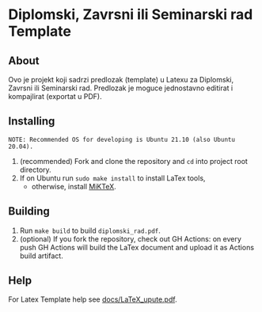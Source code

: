 # Diplomski, Zavrsni ili Seminarski rad Template

## About
Ovo je projekt koji sadrzi predlozak (template) u Latexu za Diplomski, Zavrsni ili Seminarski rad.
Predlozak je moguce jednostavno editirat i kompajlirat (exportat u PDF). 

## Installing
```
NOTE: Recommended OS for developing is Ubuntu 21.10 (also Ubuntu 20.04).
```
1. (recommended) Fork and clone the repository and `cd` into project root directory.
2. If on Ubuntu run `sudo make install` to install LaTex tools, 
    - otherwise, install [MiKTeX](https://miktex.org/).

## Building
1. Run `make build` to build `diplomski_rad.pdf`.
2. (optional) If you fork the repository, check out GH Actions: on every push
GH Actions will build the LaTex document and upload it as Actions build artifact.

## Help
For Latex Template help see [docs/LaTeX_upute.pdf](docs/LaTeX_upute.pdf).
